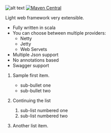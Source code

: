 ![alt text](https://travis-ci.org/acsgh/mad-server.svg?branch=master)
[![Maven Central](https://img.shields.io/maven-central/v/com.github.acsgh.mad.scala/core_2.12.svg?label=Maven%20Central)](https://search.maven.org/search?q=g:%22com.github.acsgh.mad.scala%22%20AND%20a:%22core_2.12%22)

Light web framework very extensible.
- Fully written in scala
- You can choose between multiple providers:
    - Netty
    - Jetty
    - Web Servets
- Multiple Json support
- No annotations based
- Swagger support

1.  Sample first item.

    * sub-bullet one
    * sub-bullet two

2.  Continuing the list

    1. sub-list numbered one
    2. sub-list numbered two

3.  Another list item.